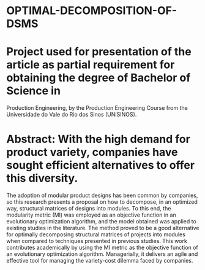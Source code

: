 # OPTIMAL-DECOMPOSITION-OF-DSMS

# Project used for presentation of the article as partial requirement for obtaining the degree of Bachelor of Science in 
Production Engineering, by the Production Engineering Course from the Universidade do Vale do Rio dos Sinos (UNISINOS).

# Abstract: With the high demand for product variety, companies have sought efficient alternatives to offer this diversity. 
The adoption of modular product designs has been common by companies, so this research presents a proposal on how to decompose, 
in an optimized way, structural matrices of designs into modules. To this end, the modularity metric (MI) was employed as an objective
function in an evolutionary optimization algorithm, and the model obtained was applied to existing studies in the literature. The method 
proved to be a good alternative for optimally decomposing structural matrices of projects into modules when compared to techniques
presented in previous studies. This work contributes academically by using the MI metric as the objective function of an evolutionary 
optimization algorithm. Managerially, it delivers an agile and effective tool for managing the variety-cost dilemma faced by companies.



